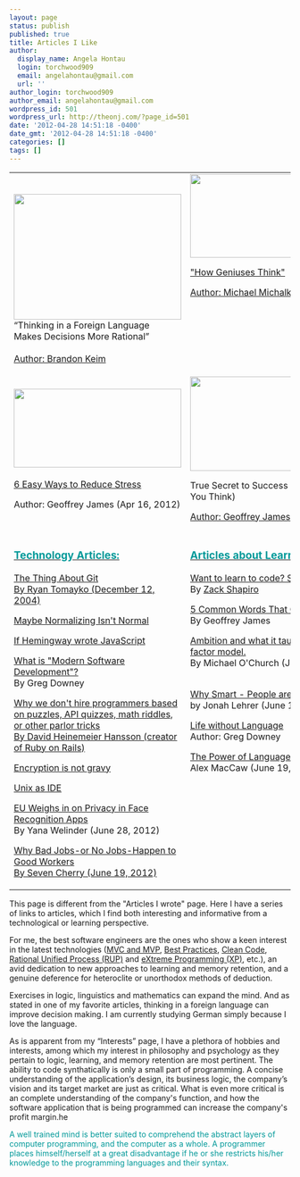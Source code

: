 ```yaml
---
layout: page
status: publish
published: true
title: Articles I Like
author:
  display_name: Angela Hontau
  login: torchwood909
  email: angelahontau@gmail.com
  url: ''
author_login: torchwood909
author_email: angelahontau@gmail.com
wordpress_id: 501
wordpress_url: http://theonj.com/?page_id=501
date: '2012-04-28 14:51:18 -0400'
date_gmt: '2012-04-28 14:51:18 -0400'
categories: []
tags: []
---
```

<style>
    <!--<br />
    a{<br />
       color:#E6B800;<br />
       -webkit-transition:color 2s ease-in;<br />
    }<br />
    a:hover{color:#6F000;}<br />
    --><br />
   </style>
<table width="100%" border="0" cellspacing="0" cellpadding="2">
<tbody>
<tr>
<td valign="TOP" width="240">
<p><a href="http://www.wired.com/wiredscience/2012/04/language-and-bias/" target = "blank"><br />
<img src="http://theonj.com/wp-content/uploads/2012/04/translation11-300x225.jpg" alt="" title="Thinking in a foreign language improves decision-making" width="300" height="225" class="alignnone size-medium wp-image-1015" /></a><br />
“Thinking in a Foreign Language<br />
Makes Decisions More Rational”<br />
</a><br />
<a href="http://www.wired.com/wiredscience/author/brandon9keim/" target="blank">Author: Brandon Keim</a></td>
<td valign="TOP" width="221"><a href="http://www.creativitypost.com/create/how_geniuses_think" target="blank"><img class="alignnone size-full wp-image-592" title="How Geniuses Think" src="http://theonj.com/wp-content/uploads/2012/04/Screen-Shot-2012-04-29-at-10.42.17-PM.png" alt="" width="314" height="150" /></p>
<p>"How Geniuses Think"</a></p>
<p><a href="http://www.creativitypost.com/authors/profile/33/mmichalko" target="blank">Author: Michael Michalko</a></td>
</tr>
<tr>
<td><a href="http://www.inc.com/geoffrey-james/6-easy-ways-to-reduce-stress.html" target="blank"><img class="alignnone size-medium wp-image-617" title="6 Easy Ways to Reduce Stress" src="http://theonj.com/wp-content/uploads/2012/04/Screen-Shot-2012-04-30-at-1.06.56-PM-300x141.png" alt="" width="300" height="141" /><br />
<br />6 Easy Ways to Reduce Stress</a></p>
<p>Author: Geoffrey James</a> (Apr 16, 2012)</p>
</td>
<td>
<a href="http://www.inc.com/geoffrey-james/gratitude-true-secret-to-success.html" target = "blank"><img src="http://theonj.com/wp-content/uploads/2012/04/gratitudeIsSuccess-300x169.jpg" alt="" title="Gratitude Is the Secret of Success" width="300" height="169" class="alignnone size-medium wp-image-1011" /></a></p>
<p>True Secret to Success (It's Not What You Think)</a> <a href="http://www.inc.com/author/geoffrey-james" target="_blank"></p>
<p>Author: Geoffrey James</a> (Jul 18, 2012)</p>
</td>
</tr>
<tr>
<td valign="TOP" width="221">
<h3><span style="text-decoration: underline;"><span style="color: #009999;">Technology Articles:</span></span></h3>
<p><a href = "http://tomayko.com/writings/the-thing-about-git" target = "blank">The Thing About Git</a><br />
<a href = "http://tomayko.com/" target = "blank"> By Ryan Tomayko (December 12, 2004)</a></p>
<p><a href="http://www.codinghorror.com/blog/2008/07/maybe-normalizing-isnt-normal.html" target="blank"> Maybe Normalizing Isn't Normal </a></p>
<p><a href = "http://byfat.xxx/if-hemingway-wrote-javascript" target = "black">If Hemingway wrote JavaScript</a></p>
<p><a href="http://www.codinghorror.com/blog/2006/07/what-is-modern-software-development.html" target="blank">What is "Modern Software Development"?</a><br />By Greg Downey</p>
<p><a href="https://37signals.com/svn/posts/3071" target = "black">Why we don't hire programmers based on puzzles, API quizzes, math riddles, or other parlor tricks</a><br />
<a href="http://david.heinemeierhansson.com/" target="_blank">By David Heinemeier Hansson (creator of Ruby on Rails)</a></p>
<p><a href="http://benlog.com/articles/2012/04/30/encryption-is-not-gravy/" target="blank">Encryption is not gravy</a></p>
<p><a href="http://blog.sanctum.geek.nz/series/unix-as-ide/" target="blank">Unix as IDE</a></p>
<p><a href="https://www.eff.org/deeplinks/2012/06/eu-recommendations-use-face-recognition-technology-online-and-mobile-applications" target="blank">EU Weighs in on Privacy in Face Recognition Apps</a><br />
By Yana Welinder (June 28, 2012)</p>
<p><a href="http://spectrum.ieee.org/podcast/at-work/tech-careers/why-bad-jobsor-no-jobshappen-to-good-workers" target="_blank">Why Bad Jobs-or No Jobs-Happen to Good Workers <br />By Seven Cherry (June 19, 2012)</a></td>
<td valign="TOP" width="221">
<h3><span style="text-decoration: underline;"><span style="color: #009999;">Articles about Learning:</span></span></h3>
<p><a href="http://blog.zackshapiro.com/want-to-learn-to-code-start-here" target="blank">Want to learn to code? Start here</a><br /> By <a href = "http://blog.zackshapiro.com/" target = "blank">Zack Shapiro</a></p>
<p><a href="http://www.inc.com/geoffrey-james/5-common-words-that-create-failure.html?nav=pop" target="blank">5 Common Words That Create Failure</a><br />By Geoffrey James</p>
<p><a href="http://michaelochurch.wordpress.com/2012/07/10/ambition-and-what-it-taught-me-the-4-factor-model/" target="blank">Ambition and what it taught me: the 4-factor model.</a><br />
By Michael O'Church (July 10, 2012)</p>
<p><a href="http://www.newyorker.com/online/blogs/frontal-cortex/2012/06/daniel-kahneman-bias-studies.html" target="blank"><br />
Why Smart - People are Stupid</a> - Posted by Jonah Lehrer (June 12, 2012)</p>
<p><a href="http://neuroanthropology.net/2010/07/21/life-without-language/" target = "blank">Life without Language</a><br/>Author: Greg Downey</p>
<p><a href="http://blog.alexmaccaw.com/the-power-of-language" target="blank">The Power of Language</a> By<br />
Alex MacCaw (June 19, 2012)</td>
</tr>
</tbody>
</table>
<p>This page is different from the "Articles I wrote" page. Here I have a series of links to articles, which I find both interesting and informative from a technological or learning perspective.</p>
<p>For me, the best software engineers are the ones who show a keen interest in the latest technologies (<a href="http://www.codeproject.com/Articles/288928/Differences-between-MVC-and-MVP-for-Beginners" target="_blank">MVC and MVP</a>, <a href="http://msdn.microsoft.com/en-us/library/aa260844(v=vs.60).aspx" target="_blank">Best Practices</a>, <a href="http://butunclebob.com/ArticleS.UncleBob.CleanCodeArgs" target="_blank">Clean Code</a>, <a href="http://en.wikipedia.org/wiki/Rational_Unified_Process" target="blank">Rational Unified Process (RUP)</a> and <a href="http://en.wikipedia.org/wiki/Extreme_programming">eXtreme Programming (XP)</a>, etc.), an avid dedication to new approaches to learning and memory retention, and a genuine deference for heteroclite or unorthodox methods of deduction.</p>
<p>Exercises in logic, linguistics and mathematics can expand the mind. And as stated in one of my favorite articles, thinking in a foreign language can improve decision making. I am currently studying German simply because I love the language.</p>
<p>As is apparent from my “Interests” page, I have a plethora of hobbies and interests, among which my interest in philosophy and psychology as they pertain to logic, learning, and memory retention are most pertinent. The ability to code synthatically is only a small part of programming. A concise understanding of the application’s design, its business logic, the company’s vision and its target market are just as critical. What is even more critical is an complete understanding of the company's function, and how the software application that is being programmed can increase the company's profit margin.he</p>
<p><span style="color: #009999;">A well trained mind is better suited to comprehend the abstract layers of computer programming, and the computer as a whole. A programmer places himself/herself at a great disadvantage if he or she restricts his/her knowledge to the programming languages and their syntax.</span></p>
<p>&nbsp;</p>

